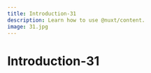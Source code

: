 ```yaml
---
title: Introduction-31
description: Learn how to use @nuxt/content.
image: 31.jpg
---
```


# Introduction-31

<article-image name="31.jpg" alt="サンプル画像"></article-image>
